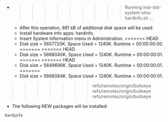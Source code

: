 * >>>>>>>>> Running inst-std-system-xtra-hardinfo.sh ...
  * After this operation, 891 kB of additional disk space will be used.
  * Install hardware info apps: hardinfo.
  * Insert System Information menu in Administration.
<<<<<<< HEAD
  * Disk size = 5657720K. Space Used = 1240K. Runtime = 00:00:00:00.
=======
<<<<<<< HEAD
  * Disk size = 5668040K. Space Used = 1240K. Runtime = 00:00:00:01.
=======
<<<<<<< HEAD
  * Disk size = 5649696K. Space Used = 1240K. Runtime = 00:00:00:01.
=======
  * Disk size = 5668084K. Space Used = 1240K. Runtime = 00:00:00:01.
>>>>>>> refs/remotes/origin/bullseye
>>>>>>> refs/remotes/origin/bullseye
>>>>>>> refs/remotes/origin/bullseye
  * The following NEW packages will be installed:
  ```bash
hardinfo
  ```
